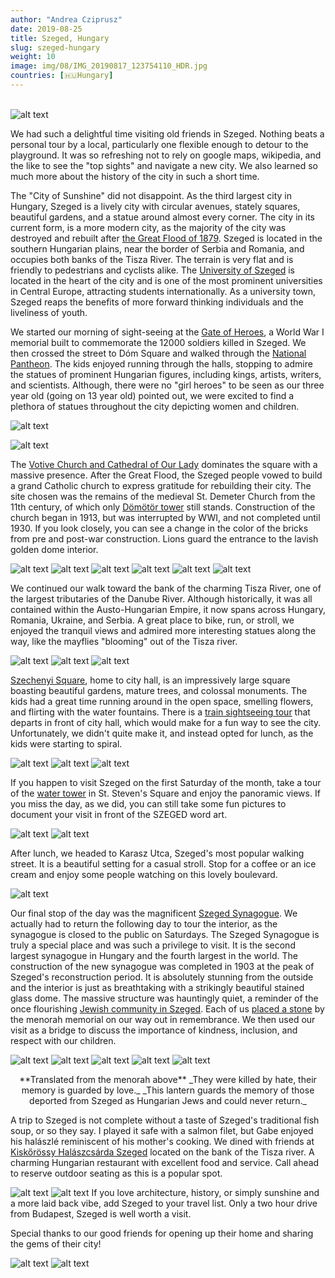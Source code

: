 ```yaml
---
author: "Andrea Cziprusz"
date: 2019-08-25
title: Szeged, Hungary
slug: szeged-hungary
weight: 10
image: img/08/IMG_20190817_123754110_HDR.jpg
countries: [🇭🇺Hungary]
---
```


\
![alt text](/img/08/IMG_20190817_123754110_HDR.jpg "city hall")

We had such a delightful time visiting old friends in Szeged.  Nothing beats a personal tour by a local, particularly one flexible enough to detour to the playground.  It was so refreshing not to rely on google maps, wikipedia, and the like to see the "top sights" and navigate a new city. We also learned so much more about the history of the city in such a short time.  

The "City of Sunshine" did not disappoint.  As the third largest city in Hungary, Szeged is a lively city with circular avenues, stately squares, beautiful gardens, and a statue around almost every corner. The city in its current form, is a more modern city, as the majority of the city was destroyed and rebuilt after [the Great Flood of 1879](https://dailynewshungary.com/how-much-do-you-know-about-the-historic-floods-of-hungary/). Szeged is located in the southern Hungarian plains, near the border of Serbia and Romania, and occupies both banks of the Tisza River.  The terrain is very flat and is friendly to pedestrians and cyclists alike. The [University of Szeged](http://www.u-szeged.hu/english) is located in the heart of the city and is one of the most prominent universities in Central Europe, attracting students internationally.  As a university town, Szeged reaps the benefits of more forward thinking individuals and the liveliness of youth. 

We started our morning of sight-seeing at the [Gate of Heroes](https://urbanrecovery.eu/heroes-gate-szeged/), a World War I memorial built to commemorate the 12000 soldiers killed in Szeged. We then crossed the street to Dóm Square and walked through the [National Pantheon](https://www.kozterkep.hu/gyujtemenyek/megtekintes/119863/Szegedi_Pantheon_szobraszati_alkotasai.html). The kids enjoyed running through the halls, stopping to admire the statues of prominent Hungarian figures, including kings, artists, writers, and scientists.  Although, there were no "girl heroes" to be seen as our three year old (going on 13 year old) pointed out, we were excited to find a plethora of statues throughout the city depicting women and children. 

![alt text](/img/08/IMG_20190817_104850793_HDR.jpg#center "Gate of Heroes")

![alt text](/img/08/IMG_20190817_105741236_HDR.jpg#center "National Pantheon ")

The [Votive Church and Cathedral of Our Lady](http://szegedtourism.hu/en/votive-church-2/) dominates the square with a massive presence.  After the Great Flood, the Szeged people vowed to build a grand Catholic church to express gratitude for rebuilding their city. The site chosen was the remains of the medieval St. Demeter Church from the 11th century, of which only [Dömötör tower](https://en.wikipedia.org/wiki/D%C3%B6m%C3%B6t%C3%B6r_Tower) still stands. Construction of the church began in 1913, but was interrupted by WWI, and not completed until 1930.  If you look closely, you can see a change in the color of the bricks from pre and post-war construction. Lions guard the entrance to the lavish golden dome interior.

![alt text](/img/08/IMG_20190817_110224316_HDR.jpg#center "church exterior")
![alt text](/img/08/IMG_20190817_110302894_HDR.jpg#center "church old tower")
![alt text](/img/08/IMG_20190817_110945491_HDR.jpg#center "church exterior 2")
![alt text](/img/08/IMG_20190817_111216763_HDR.jpg#center "church exterior door")
![alt text](/img/08/IMG_20190817_110510162_HDR.jpg#center "exterior lion")
![alt text](/img/08/IMG_20190817_110628064.jpg#center "church interior")

We continued our walk toward the bank of the charming Tisza River, one of the largest tributaries of the Danube River. Although historically, it was all contained within the Austo-Hungarian Empire, it now spans across Hungary, Romania, Ukraine, and Serbia. A great place to bike, run, or stroll, we enjoyed the tranquil views and admired more interesting statues along the way, like the mayflies "blooming" out of the Tisza river.

![alt text](/img/08/IMG_20190817_113434333_HDR.jpg#center "mayflies")
![alt text](/img/08/IMG_20190817_113112129_HDR.jpg#center "women statues")
![alt text](/img/08/IMG_20190817_122246063_HDR.jpg#center "queen elizabeth")

[Szechenyi Square](http://szegedtourism.hu/en/szechenyi-square/), home to city hall, is an impressively large square boasting beautiful gardens, mature trees, and colossal monuments. The kids had a great time running around in the open space, smelling flowers, and flirting with the water fountains. There is a [train sightseeing tour](http://szegedtourism.hu/en/varosnezo-kisvonat-2/) that departs in front of city hall, which would make for a fun way to see the city. Unfortunately, we didn't quite make it, and instead opted for lunch, as the kids were starting to spiral.

![alt text](/img/08/IMG_20190817_123940536_HDR.jpg#center "J in front of city hall")
![alt text](/img/08/IMG_20190817_143825897_HDR.jpg#center "J with stick")
![alt text](/img/08/IMG_20190817_143943882_HDR.jpg#center "J posing with monument")

If you happen to visit Szeged on the first Saturday of the month, take a tour of the [water tower](http://szegedtourism.hu/en/water-tower-in-st-steven-square/) in St. Steven's Square and enjoy the panoramic views. If you miss the day, as we did, you can still take some fun pictures to document your visit in front of the SZEGED word art.

![alt text](/img/08/IMG_20190817_130657918_HDR.jpg#center "water tower")
![alt text](/img/08/IMG_20190817_130830415_HDR.jpg#center "words SZEGED")

After lunch, we headed to Karasz Utca, Szeged's most popular walking street. It is a beautiful setting for a casual stroll. Stop for a coffee or an ice cream and enjoy some people watching on this lovely boulevard.  

![alt text](/img/08/IMG_20190817_144808200_HDR.jpg#center "square statue")

Our final stop of the day was the magnificent [Szeged Synagogue](http://szegedtourism.hu/en/new-synagogue-2/). We actually had to return the following day to tour the interior, as the synagogue is closed to the public on Saturdays. The Szeged Synagogue is truly a special place and was such a privilege to visit. It is the second largest synagogue in Hungary and the fourth largest in the world.  The construction of the new synagogue was completed in 1903 at the peak of Szeged's reconstruction period. It is absolutely stunning from the outside and the interior is just as breathtaking with a strikingly beautiful stained glass dome. The massive structure was hauntingly quiet, a reminder of the once flourishing [Jewish community in Szeged](https://dbs.bh.org.il/place/szeged). Each of us [placed a stone](https://www.jewishvirtuallibrary.org/putting-stones-on-jewish-graves) by the menorah memorial on our way out in remembrance.  We then used our visit as a bridge to discuss the importance of kindness, inclusion, and respect with our children. 

![alt text](/img/08/IMG_20190818_093920564_HDR.jpg#center "synagogue exterior")
![alt text](/img/08/IMG_20190817_153201634_HDR.jpg#center "front view")
![alt text](/img/08/IMG_20190818_094650503.jpg#center "interior arc")
![alt text](/img/08/IMG_20190818_095700765.jpg#center "ceiling")
![alt text](/img/08/IMG_20190818_094030527_HDR.jpg#center "menorah memorial")
<p align="center">
**Translated from the menorah above**  
_They were killed by hate, their memory is guarded by love._  
_This lantern guards the memory of those deported from Szeged as Hungarian Jews and could never return._    
</p>

A trip to Szeged is not complete without a taste of Szeged's traditional fish soup, or so they say.  I played it safe with a salmon filet, but Gabe enjoyed his halászlé reminiscent of his mother's cooking. We dined with friends at [Kiskőrössy Halászcsárda Szeged](http://www.kiskorossyhalaszcsarda.hu/) located on the bank of the Tisza river. A charming Hungarian restaurant with excellent food and service. Call ahead to reserve outdoor seating as this is a popular spot.

![alt text](/img/08/IMG_20190818_132142466_HDR.jpg#center)
![alt text](/img/08/IMG_20190818_123044699.jpg#center)
If you love architecture, history, or simply sunshine and a more laid back vibe, add Szeged to your travel list.  Only a two hour drive from Budapest, Szeged is well worth a visit.

Special thanks to our good friends for opening up their home and sharing the gems of their city!

![alt text](/img/08/IMG_20190817_143200333_HDR.jpg#center "monument/green")
![alt text](/img/08/IMG_20190817_122011429_HDR.jpg#center "national theathre")
